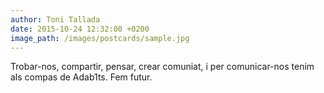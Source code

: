 ```yaml
---
author: Toni Tallada
date: 2015-10-24 12:32:00 +0200
image_path: /images/postcards/sample.jpg
---
```

Trobar-nos, compartir, pensar, crear comuniat, i per comunicar-nos tenim als compas de Adab1ts. Fem futur.
